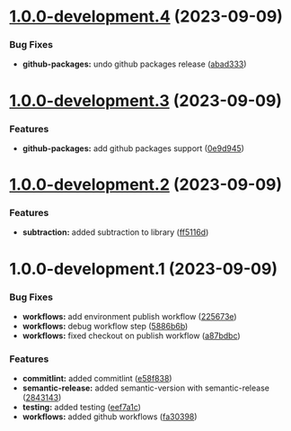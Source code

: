 # [1.0.0-development.4](https://github.com/ikari-engine/tests-1/compare/v1.0.0-development.3...v1.0.0-development.4) (2023-09-09)


### Bug Fixes

* **github-packages:** undo github packages release ([abad333](https://github.com/ikari-engine/tests-1/commit/abad3331811ec70b8612d53a83126e5b4e80d08c))

# [1.0.0-development.3](https://github.com/ikari-engine/tests-1/compare/v1.0.0-development.2...v1.0.0-development.3) (2023-09-09)


### Features

* **github-packages:** add github packages support ([0e9d945](https://github.com/ikari-engine/tests-1/commit/0e9d9455ef514bdaefd639f722d6aa02903408eb))

# [1.0.0-development.2](https://github.com/ikari-engine/tests-1/compare/v1.0.0-development.1...v1.0.0-development.2) (2023-09-09)


### Features

* **subtraction:** added subtraction to library ([ff5116d](https://github.com/ikari-engine/tests-1/commit/ff5116da8b7b5943c79d96632d20864f8dbf300b))

# 1.0.0-development.1 (2023-09-09)


### Bug Fixes

* **workflows:** add environment publish workflow ([225673e](https://github.com/ikari-engine/tests-1/commit/225673efd26d000f085dd0ac2f5eb964977181f9))
* **workflows:** debug workflow step ([5886b6b](https://github.com/ikari-engine/tests-1/commit/5886b6b44d9eec44db97231ce900790c4e2e7cd2))
* **workflows:** fixed checkout on publish workflow ([a87bdbc](https://github.com/ikari-engine/tests-1/commit/a87bdbc14e0f62c3a3c5299509555da8c3f20cc6))


### Features

* **commitlint:** added commitlint ([e58f838](https://github.com/ikari-engine/tests-1/commit/e58f838d65d413c8b7c1dae8fef8920e82261b84))
* **semantic-release:** added semantic-version with semantic-release ([2843143](https://github.com/ikari-engine/tests-1/commit/284314314d61f1096b06c191a0891851f89e3ab9))
* **testing:** added testing ([eef7a1c](https://github.com/ikari-engine/tests-1/commit/eef7a1ca3c01ecd624ee9345945ecea1b07e1e8a))
* **workflows:** added github workflows ([fa30398](https://github.com/ikari-engine/tests-1/commit/fa30398eb2389f001e5ee0394a9e8dddb46a2e6b))
